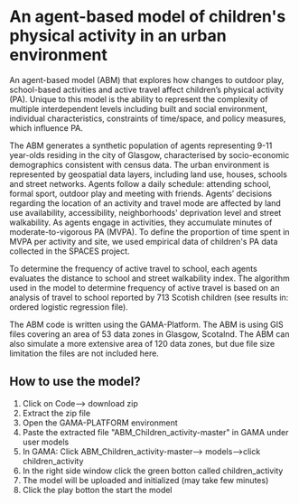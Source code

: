 # An agent-based model of children's physical activity in an urban environment

An agent-based model (ABM) that explores how changes to outdoor play, school-based activities and active travel affect children’s physical activity (PA). Unique to this model is the ability to represent the complexity of multiple interdependent levels including built and social environment, individual characteristics, constraints of time/space, and policy measures, which influence PA. 

The ABM generates a synthetic population of agents representing 9-11 year-olds residing in the city of Glasgow, characterised by socio-economic demographics consistent with census data. The urban environment is represented by geospatial data layers, including land use, houses, schools and street networks. Agents follow a daily schedule: attending school, formal sport, outdoor play and meeting with friends. Agents’ decisions regarding the location of an activity and travel mode are affected by land use availability, accessibility, neighborhoods' deprivation level and street walkability. As agents engage in activities, they accumulate minutes of moderate-to-vigorous PA (MVPA). To define the proportion of time spent in MVPA per activity and site, we used empirical data of children's PA data collected in the SPACES project. 

To determine the frequency of active travel to school, each agents evaluates the distance to school and street walkability index. The algorithm used in the model to determine frequency of active travel is based on an analysis of travel to school reported by 713 Scotish children (see results in: ordered logistic regression file). 

The ABM code is written using the GAMA-Platform.
The ABM is using GIS files covering an area of 53 data zones in Glasgow, Scotalnd. The ABM can also simulate a more extensive area of 120 data zones, but due file size limitation  the files are not included here.   

## How to use the model?
1) Click on Code--> download zip
2) Extract the zip file
3) Open the GAMA-PLATFORM environment
4) Paste the extracted file "ABM_Children_activity-master" in GAMA under user models
5) In GAMA: Click ABM_Children_activity-master--> models-->click children_activity
6) In the right side window click the green botton called children_activity
7) The model will be uploaded and initialized (may take few minutes)
8) Click the play botton the start the model
 

